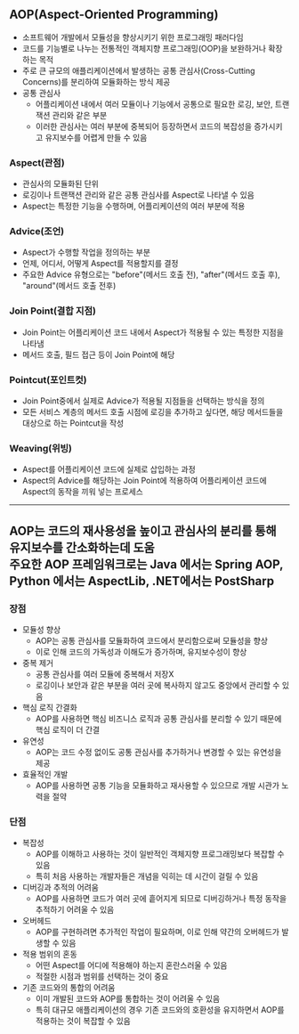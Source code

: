 ## AOP(Aspect-Oriented Programming)
- 소프트웨어 개발에서 모듈성을 향상시키기 위한 프로그래밍 패러다임
- 코드를 기능별로 나누는 전통적인 객체지향 프로그래밍(OOP)을 보완하거나 확장하는 목적
- 주로 큰 규모의 애플리케이션에서 발생하는 공통 관심사(Cross-Cutting Concerns)를 분리하여 모듈화하는 방식 제공
- 공통 관심사
  - 어플리케이션 내에서 여러 모듈이나 기능에서 공통으로 필요한 로깅, 보안, 트랜잭션 관리와 같은 부분
  - 이러한 관심사는 여러 부분에 중복되어 등장하면서 코드의 복잡성을 증가시키고 유지보수를 어렵게 만들 수 있음

### Aspect(관점)
- 관심사의 모듈화된 단위
- 로깅이나 트랜잭션 관리와 같은 공통 관심사를 Aspect로 나타낼 수 있음
- Aspect는 특정한 기능을 수행하며, 어플리케이션의 여러 부분에 적용

### Advice(조언)
- Aspect가 수행할 작업을 정의하는 부분
- 언제, 어디서, 어떻게 Aspect를 적용할지를 결정
- 주요한 Advice 유형으로는 "before"(메서드 호출 전), "after"(메서드 호출 후), "around"(메서드 호출 전후)

### Join Point(결합 지점)
- Join Point는 어플리케이션 코드 내에서 Aspect가 적용될 수 있는 특정한 지점을 나타냄
- 메서드 호출, 필드 접근 등이 Join Point에 해당

### Pointcut(포인트컷)
- Join Point중에서 실제로 Advice가 적용될 지점들을 선택하는 방식을 정의
- 모든 서비스 계층의 메서드 호출 시점에 로깅을 추가하고 싶다면, 해당 메서드들을 대상으로 하는 Pointcut을 작성

### Weaving(위빙)
- Aspect를 어플리케이션 코드에 실제로 삽입하는 과정
- Aspect의 Advice를 해당하는 Join Point에 적용하여 어플리케이션 코드에 Aspect의 동작을 끼워 넣는 프로세스

---
AOP는 코드의 재사용성을 높이고 관심사의 분리를 통해 유지보수를 간소화하는데 도움   
주요한 AOP 프레임워크로는 Java 에서는 Spring AOP, Python 에서는 AspectLib, .NET에서는 PostSharp
---

### 장점
- 모듈성 향상
  - AOP는 공통 관심사를 모듈화하여 코드에서 분리함으로써 모듈성을 향상
  - 이로 인해 코드의 가독성과 이해도가 증가하며, 유지보수성이 향상
- 중복 제거
  - 공통 관심사를 여러 모듈에 중복해서 저장X
  - 로깅이나 보안과 같은 부분을 여러 곳에 복사하지 않고도 중앙에서 관리할 수 있음
- 핵심 로직 간결화
  - AOP를 사용하면 핵심 비즈니스 로직과 공통 관심사를 분리할 수 있기 때문에 핵심 로직이 더 간결
- 유연성
  - AOP는 코드 수정 없이도 공통 관심사를 추가하거나 변경할 수 있는 유연성을 제공
- 효율적인 개발
  - AOP를 사용하면 공통 기능을 모듈화하고 재사용할 수 있으므로 개발 시관가 노력을 절약

### 단점
- 복잡성
  - AOP를 이해하고 사용하는 것이 일반적인 객체지향 프로그래밍보다 복잡할 수 있음
  - 특히 처음 사용하는 개발자들은 개념을 익히는 데 시간이 걸릴 수 있음
- 디버깅과 추적의 어려움
  - AOP를 사용하면 코드가 여러 곳에 흩어지게 되므로 디버깅하거나 특정 동작을 추적하기 어려울 수 있음
- 오버헤드
  - AOP를 구현하려면 추가적인 작업이 필요하며, 이로 인해 약간의 오버헤드가 발생할 수 있음
- 적용 범위의 혼동
  - 어떤 Aspect를 어디에 적용해야 하는지 혼란스러울 수 있음
  - 적절한 시점과 범위를 선택하는 것이 중요
- 기존 코드와의 통합의 어려움
  - 이미 개발된 코드와 AOP를 통합하는 것이 어려울 수 있음
  - 특히 대규모 애플리케이션의 경우 기존 코드와의 호환성을 유지하면서 AOP를 적용하는 것이 복잡할 수 있음